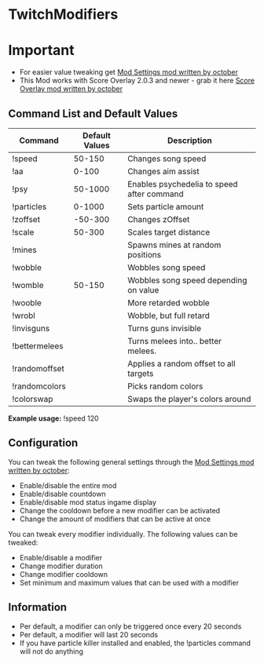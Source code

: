 # TwitchModifiers

# Important
* For easier value tweaking get [Mod Settings mod written by october](https://github.com/octoberU/ModSettings/releases/latest)
* This Mod works with Score Overlay 2.0.3 and newer - grab it here [Score Overlay mod written by october](https://github.com/octoberU/ScoreOverlay/releases//latest)

## Command List and Default Values

 Command  | Default Values | Description 
 --- | --- | --- |
 !speed | 50-150 | Changes song speed
 !aa | 0-100 | Changes aim assist 
 !psy | 50-1000 | Enables psychedelia to speed after command
  !particles | 0-1000 | Sets particle amount
 !zoffset | -50-300 | Changes zOffset
  !scale | 50-300 | Scales target distance
 !mines |  | Spawns mines at random positions
 !wobble |  | Wobbles song speed
 !womble | 50-150 | Wobbles song speed depending on value
 !wooble |  | More retarded wobble
 !wrobl |  | Wobble, but full retard
 !invisguns |  | Turns guns invisible
 !bettermelees |  | Turns melees into.. better melees.
 !randomoffset |  | Applies a random offset to all targets
 !randomcolors |  | Picks random colors
 !colorswap |  | Swaps the player's colors around
 
 **Example usage:** !speed 120
 
 ## Configuration
 You can tweak the following general settings through the [Mod Settings mod written by october](https://github.com/octoberU/ModSettings/releases/latest):
 * Enable/disable the entire mod
 * Enable/disable countdown
 * Enable/disable mod status ingame display
 * Change the cooldown before a new modifier can be activated
 * Change the amount of modifiers that can be active at once
 
 You can tweak every modifier individually. The following values can be tweaked:
 * Enable/disable a modifier
 * Change modifier duration
 * Change modifier cooldown
 * Set minimum and maximum values that can be used with a modifier
 
 ## Information
 * Per default, a modifier can only be triggered once every 20 seconds
 * Per default, a modifier will last 20 seconds
 * If you have particle killer installed and enabled, the !particles command will not do anything
